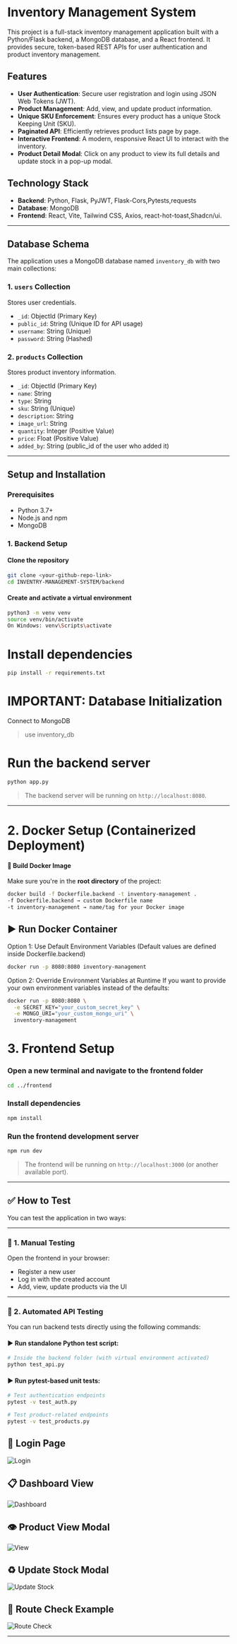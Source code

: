 # Inventory Management System

This project is a full-stack inventory management application built with a Python/Flask backend, a MongoDB database, and a React frontend. It provides secure, token-based REST APIs for user authentication and product inventory management.

## Features

- **User Authentication**: Secure user registration and login using JSON Web Tokens (JWT).
- **Product Management**: Add, view, and update product information.
- **Unique SKU Enforcement**: Ensures every product has a unique Stock Keeping Unit (SKU).
- **Paginated API**: Efficiently retrieves product lists page by page.
- **Interactive Frontend**: A modern, responsive React UI to interact with the inventory.
- **Product Detail Modal**: Click on any product to view its full details and update stock in a pop-up modal.

## Technology Stack

- **Backend**: Python, Flask, PyJWT, Flask-Cors,Pytests,requests
- **Database**: MongoDB
- **Frontend**: React, Vite, Tailwind CSS, Axios, react-hot-toast,Shadcn/ui.

---

## Database Schema

The application uses a MongoDB database named `inventory_db` with two main collections:

### 1. `users` Collection
Stores user credentials.
- `_id`: ObjectId (Primary Key)
- `public_id`: String (Unique ID for API usage)
- `username`: String (Unique)
- `password`: String (Hashed)

### 2. `products` Collection
Stores product inventory information.
- `_id`: ObjectId (Primary Key)
- `name`: String
- `type`: String
- `sku`: String (Unique)
- `description`: String
- `image_url`: String
- `quantity`: Integer (Positive Value)
- `price`: Float (Positive Value)
- `added_by`: String (public_id of the user who added it)

---

## Setup and Installation

### Prerequisites
- Python 3.7+
- Node.js and npm
- MongoDB 

### 1. Backend Setup

#### Clone the repository
```bash
git clone <your-github-repo-link>
cd INVENTRY-MANAGEMENT-SYSTEM/backend
```
#### Create and activate a virtual environment
```bash
python3 -m venv venv
source venv/bin/activate
On Windows: venv\Scripts\activate
```


# Install dependencies
```bash
pip install -r requirements.txt
```
# IMPORTANT: Database Initialization
 Connect to MongoDB 
 > use inventory_db


# Run the backend server
```bash
python app.py
```
> The backend server will be running on `http://localhost:8080`.

---


# 2. Docker Setup (Containerized Deployment)

#### 🔨 Build Docker Image

Make sure you're in the **root directory** of the project:

```bash
docker build -f Dockerfile.backend -t inventory-management .
-f Dockerfile.backend → custom Dockerfile name
-t inventory-management → name/tag for your Docker image
```

▶️ Run Docker Container
---
Option 1: Use Default Environment Variables
(Default values are defined inside Dockerfile.backend)
```bash
docker run -p 8080:8080 inventory-management
```
Option 2: Override Environment Variables at Runtime
If you want to provide your own environment variables instead of the defaults:
```bash
docker run -p 8080:8080 \
  -e SECRET_KEY="your_custom_secret_key" \
  -e MONGO_URI="your_custom_mongo_uri" \
  inventory-management
```

# 3. Frontend Setup


### Open a new terminal and navigate to the frontend folder
```bash
cd ../frontend
```
### Install dependencies
```bash
npm install
```
### Run the frontend development server
```bash
npm run dev
```
> The frontend will be running on `http://localhost:3000` (or another available port).

---

## ✅ How to Test

You can test the application in two ways:

---

### 🔹 1. Manual Testing

Open the frontend in your browser:

- Register a new user
- Log in with the created account
- Add, view, update products via the UI

---

### 🔹 2. Automated API Testing

You can run backend tests directly using the following commands:

#### ▶️ Run standalone Python test script:

```bash
# Inside the backend folder (with virtual environment activated)
python test_api.py
```
#### ▶️ Run pytest-based unit tests:

```bash
# Test authentication endpoints
pytest -v test_auth.py

# Test product-related endpoints
pytest -v test_products.py
```
## 🔐 Login Page
![Login](./frontend/src/assets/Login.png)

## 📋 Dashboard View
![Dashboard](./frontend/src/assets/Dashboard.png)

## 👁️ Product View Modal
![View](./frontend/src/assets/View.png)

## ♻️ Update Stock Modal
![Update Stock](./frontend/src/assets/UpdateStock.png)

## 🔄 Route Check Example
![Route Check](./frontend/src/assets/RouteCheck.png)

---

